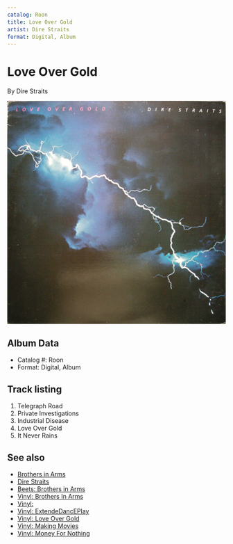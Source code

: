 ```yaml
---
catalog: Roon
title: Love Over Gold
artist: Dire Straits
format: Digital, Album
---
```


# Love Over Gold

By Dire Straits

![](../../assets/albumcovers/Dire_Straits-Love_Over_Gold.png)

## Album Data

- Catalog #: Roon
- Format: Digital, Album


## Track listing


1. Telegraph Road
2. Private Investigations
3. Industrial Disease
4. Love Over Gold
5. It Never Rains


## See also

- [Brothers in Arms](Brothers_in_Arms.md)
- [Dire Straits](Dire_Straits.md)
- [Beets: Brothers in Arms](../../Beets/Dire_Straits/Brothers_in_Arms.md)
- [Vinyl: Brothers In Arms](../../Vinyl/Dire_Straits/Brothers_In_Arms.md)
- [Vinyl: ](../../Vinyl/Dire_Straits/Dire_Straits.md)
- [Vinyl: ExtendeDancEPlay](../../Vinyl/Dire_Straits/ExtendeDancEPlay.md)
- [Vinyl: Love Over Gold](../../Vinyl/Dire_Straits/Love_Over_Gold.md)
- [Vinyl: Making Movies](../../Vinyl/Dire_Straits/Making_Movies.md)
- [Vinyl: Money For Nothing](../../Vinyl/Dire_Straits/Money_For_Nothing.md)
